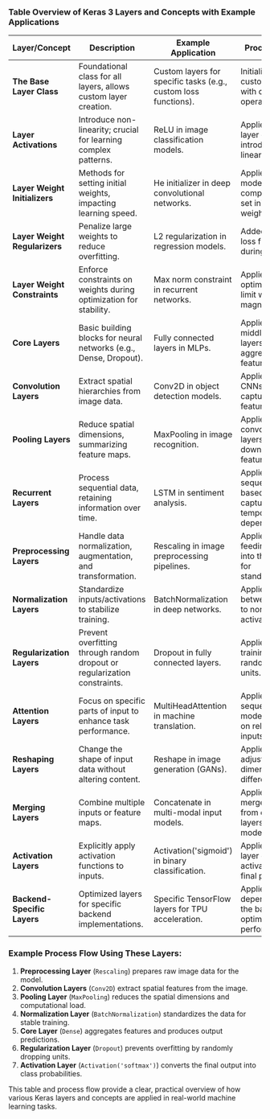 ### Table Overview of Keras 3 Layers and Concepts with Example Applications

| **Layer/Concept**           | **Description**                                                           | **Example Application**                          | **Process Flow** |
|-----------------------------|---------------------------------------------------------------------------|--------------------------------------------------|------------------|
| **The Base Layer Class**     | Foundational class for all layers, allows custom layer creation.          | Custom layers for specific tasks (e.g., custom loss functions). | Initialize custom layers with desired operations. |
| **Layer Activations**        | Introduce non-linearity; crucial for learning complex patterns.           | ReLU in image classification models.             | Applied after layer output to introduce non-linearity. |
| **Layer Weight Initializers**| Methods for setting initial weights, impacting learning speed.            | He initializer in deep convolutional networks.   | Applied during model compilation to set initial weights. |
| **Layer Weight Regularizers**| Penalize large weights to reduce overfitting.                             | L2 regularization in regression models.          | Added to the loss function during training. |
| **Layer Weight Constraints** | Enforce constraints on weights during optimization for stability.         | Max norm constraint in recurrent networks.       | Applied during optimization to limit weight magnitudes. |
| **Core Layers**              | Basic building blocks for neural networks (e.g., Dense, Dropout).         | Fully connected layers in MLPs.                  | Applied in the middle or final layers to aggregate features. |
| **Convolution Layers**       | Extract spatial hierarchies from image data.                              | Conv2D in object detection models.               | Applied early in CNNs to capture local features. |
| **Pooling Layers**           | Reduce spatial dimensions, summarizing feature maps.                     | MaxPooling in image recognition.                 | Applied after convolution layers to downsample features. |
| **Recurrent Layers**         | Process sequential data, retaining information over time.                 | LSTM in sentiment analysis.                      | Applied in sequence-based tasks to capture temporal dependencies. |
| **Preprocessing Layers**     | Handle data normalization, augmentation, and transformation.              | Rescaling in image preprocessing pipelines.      | Applied before feeding data into the model for standardization. |
| **Normalization Layers**     | Standardize inputs/activations to stabilize training.                    | BatchNormalization in deep networks.             | Applied between layers to normalize activations. |
| **Regularization Layers**    | Prevent overfitting through random dropout or regularization constraints. | Dropout in fully connected layers.               | Applied during training to randomly drop units. |
| **Attention Layers**         | Focus on specific parts of input to enhance task performance.             | MultiHeadAttention in machine translation.       | Applied in sequence models to focus on relevant inputs. |
| **Reshaping Layers**         | Change the shape of input data without altering content.                  | Reshape in image generation (GANs).              | Applied to adjust input dimensions for different layers. |
| **Merging Layers**           | Combine multiple inputs or feature maps.                                  | Concatenate in multi-modal input models.         | Applied to merge data from different layers or models. |
| **Activation Layers**        | Explicitly apply activation functions to inputs.                          | Activation('sigmoid') in binary classification.  | Applied after layer outputs to activate the final prediction. |
| **Backend-Specific Layers**  | Optimized layers for specific backend implementations.                    | Specific TensorFlow layers for TPU acceleration. | Applied depending on the backend to optimize performance. |

### **Example Process Flow Using These Layers**:

1. **Preprocessing Layer** (`Rescaling`) prepares raw image data for the model.
2. **Convolution Layers** (`Conv2D`) extract spatial features from the image.
3. **Pooling Layer** (`MaxPooling`) reduces the spatial dimensions and computational load.
4. **Normalization Layer** (`BatchNormalization`) standardizes the data for stable training.
5. **Core Layer** (`Dense`) aggregates features and produces output predictions.
6. **Regularization Layer** (`Dropout`) prevents overfitting by randomly dropping units.
7. **Activation Layer** (`Activation('softmax')`) converts the final output into class probabilities.

This table and process flow provide a clear, practical overview of how various Keras layers and concepts are applied in real-world machine learning tasks.